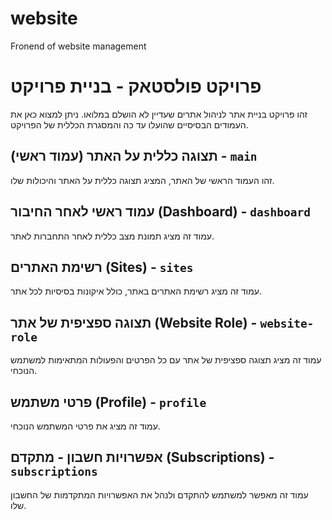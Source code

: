 # website
Fronend of website management
# פרויקט פולסטאק - בניית פרויקט

זהו פרויקט בניית אתר לניהול אתרים שעדיין לא הושלם במלואו. ניתן למצוא כאן את העמודים הבסיסיים שהועלו עד כה והמסגרת הכללית של הפרויקט.
## תצוגה כללית על האתר (עמוד ראשי) - `main`

זהו העמוד הראשי של האתר, המציג תצוגה כללית על האתר והיכולות שלו.

## עמוד ראשי לאחר החיבור (Dashboard) - `dashboard`

עמוד זה מציג תמונת מצב כללית לאחר התחברות לאתר.

## רשימת האתרים (Sites) - `sites`

עמוד זה מציג רשימת האתרים באתר, כולל איקונות בסיסיות לכל אתר.

## תצוגה ספציפית של אתר (Website Role) - `website-role`

עמוד זה מציג תצוגה ספציפית של אתר עם כל הפרטים והפעולות המתאימות למשתמש הנוכחי.

## פרטי משתמש (Profile) - `profile`

עמוד זה מציג את פרטי המשתמש הנוכחי.

## אפשרויות חשבון - מתקדם (Subscriptions) - `subscriptions`

עמוד זה מאפשר למשתמש להתקדם ולנהל את האפשרויות המתקדמות של החשבון שלו.
